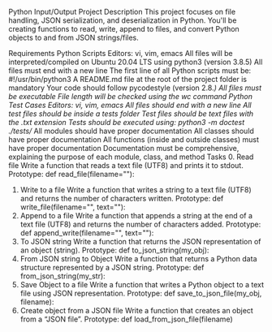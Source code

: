 Python Input/Output Project
Description
This project focuses on file handling, JSON serialization, and deserialization in Python. You'll be creating functions to read, write, append to files, and convert Python objects to and from JSON strings/files.

Requirements
Python Scripts
Editors: vi, vim, emacs
All files will be interpreted/compiled on Ubuntu 20.04 LTS using python3 (version 3.8.5)
All files must end with a new line
The first line of all Python scripts must be: #!/usr/bin/python3
A README.md file at the root of the project folder is mandatory
Your code should follow pycodestyle (version 2.8.*)
All files must be executable
File length will be checked using the wc command
Python Test Cases
Editors: vi, vim, emacs
All files should end with a new line
All test files should be inside a tests folder
Test files should be text files with the .txt extension
Tests should be executed using: python3 -m doctest ./tests/*
All modules should have proper documentation
All classes should have proper documentation
All functions (inside and outside classes) must have proper documentation
Documentation must be comprehensive, explaining the purpose of each module, class, and method
Tasks
0. Read file
Write a function that reads a text file (UTF8) and prints it to stdout.
Prototype: def read_file(filename=""):
1. Write to a file
Write a function that writes a string to a text file (UTF8) and returns the number of characters written.
Prototype: def write_file(filename="", text=""):
2. Append to a file
Write a function that appends a string at the end of a text file (UTF8) and returns the number of characters added.
Prototype: def append_write(filename="", text=""):
3. To JSON string
Write a function that returns the JSON representation of an object (string).
Prototype: def to_json_string(my_obj):
4. From JSON string to Object
Write a function that returns a Python data structure represented by a JSON string.
Prototype: def from_json_string(my_str):
5. Save Object to a file
Write a function that writes a Python object to a text file using JSON representation.
Prototype: def save_to_json_file(my_obj, filename):
6. Create object from a JSON file
Write a function that creates an object from a “JSON file”.
Prototype: def load_from_json_file(filename)
